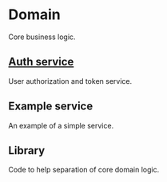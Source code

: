 # Domain
Core business logic.

## [Auth service](auth)
User authorization and token service.

## Example service
An example of a simple service.

## Library
Code to help separation of core domain logic.